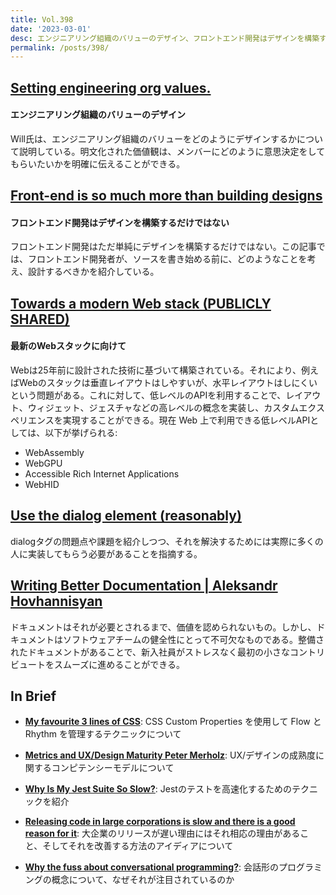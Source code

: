 ```yaml
---
title: Vol.398
date: '2023-03-01'
desc: エンジニアリング組織のバリューのデザイン、フロントエンド開発はデザインを構築するだけではない、最新のWebスタックに向けて、ほか計10リンク
permalink: /posts/398/
---
```



## [Setting engineering org values.](https://lethain.com/setting-engineering-org-values/)
#### エンジニアリング組織のバリューのデザイン

Will氏は、エンジニアリング組織のバリューをどのようにデザインするかについて説明している。明文化された価値観は、メンバーにどのように意思決定をしてもらいたいかを明確に伝えることができる。


## [Front-end is so much more than building designs](https://andy-bell.co.uk/front-end-is-so-much-more-than-building-designs/)
#### フロントエンド開発はデザインを構築するだけではない

フロントエンド開発はただ単純にデザインを構築するだけではない。この記事では、フロントエンド開発者が、ソースを書き始める前に、どのようなことを考え、設計するべきかを紹介している。


## [Towards a modern Web stack (PUBLICLY SHARED)](https://docs.google.com/document/u/1/d/1peUSMsvFGvqD5yKh3GprskLC3KVdAlLGOsK6gFoEOD0/mobilebasic?resourcekey=0-bPajpoo9IBZpG__-uCBE6w)
#### 最新のWebスタックに向けて

Webは25年前に設計された技術に基づいて構築されている。それにより、例えばWebのスタックは垂直レイアウトはしやすいが、水平レイアウトはしにくいという問題がある。これに対して、低レベルのAPIを利用することで、レイアウト、ウィジェット、ジェスチャなどの高レベルの概念を実装し、カスタムエクスペリエンスを実現することができる。現在 Web 上で利用できる低レベルAPIとしては、以下が挙げられる:

- WebAssembly
- WebGPU
- Accessible Rich Internet Applications
- WebHID

## [Use the dialog element (reasonably)](https://www.scottohara.me/blog/2023/01/26/use-the-dialog-element.html)

dialogタグの問題点や課題を紹介しつつ、それを解決するためには実際に多くの人に実装してもらう必要があることを指摘する。


## [Writing Better Documentation | Aleksandr Hovhannisyan](https://www.aleksandrhovhannisyan.com/blog/writing-better-documentation/)

ドキュメントはそれが必要とされるまで、価値を認められないもの。しかし、ドキュメントはソフトウェアチームの健全性にとって不可欠なものである。整備されたドキュメントがあることで、新入社員がストレスなく最初の小さなコントリビュートをスムーズに進めることができる。


## In Brief

- **[My favourite 3 lines of CSS](https://andy-bell.co.uk/my-favourite-3-lines-of-css/)**: CSS Custom Properties を使用して Flow と Rhythm を管理するテクニックについて

- **[Metrics and UX/Design Maturity Peter Merholz](https://www.petermerholz.com/blog/metrics-and-ux-design-maturity/)**: UX/デザインの成熟度に関するコンピテンシーモデルについて

- **[Why Is My Jest Suite So Slow?](https://blog.bitsrc.io/why-is-my-jest-suite-so-slow-2a4859bb9ac0)**: Jestのテストを高速化するためのテクニックを紹介

- **[Releasing code in large corporations is slow  and there is a good reason for it](https://christianheilmann.com/2023/01/31/releasing-code-in-large-corporations-is-slow-and-there-is-a-good-reason-for-it/)**: 大企業のリリースが遅い理由にはそれ相応の理由があること、そしてそれを改善する方法のアイディアについて

- **[Why the fuss about conversational programming?](https://swardley.medium.com/why-the-fuss-about-conversational-programming-60c8d1908237)**: 会話形のプログラミングの概念について、なぜそれが注目されているのか
